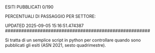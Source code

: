 ESITI PUBBLICATI 0/190 

PERCENTUALI DI PASSAGGIO PER SETTORE:

UPDATED 2025-09-05 15:16:51.474387
###################################################### 

Si tratta di un semplice script in python per controllare quando sono pubblicati gli esiti (ASN 2021, sesto quadrimestre).

